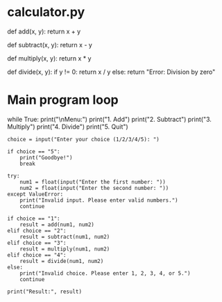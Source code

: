 # calculator.py

def add(x, y):
    return x + y

def subtract(x, y):
    return x - y

def multiply(x, y):
    return x * y

def divide(x, y):
    if y != 0:
        return x / y
    else:
        return "Error: Division by zero"

# Main program loop
while True:
    print("\nMenu:")
    print("1. Add")
    print("2. Subtract")
    print("3. Multiply")
    print("4. Divide")
    print("5. Quit")

    choice = input("Enter your choice (1/2/3/4/5): ")

    if choice == "5":
        print("Goodbye!")
        break

    try:
        num1 = float(input("Enter the first number: "))
        num2 = float(input("Enter the second number: "))
    except ValueError:
        print("Invalid input. Please enter valid numbers.")
        continue

    if choice == "1":
        result = add(num1, num2)
    elif choice == "2":
        result = subtract(num1, num2)
    elif choice == "3":
        result = multiply(num1, num2)
    elif choice == "4":
        result = divide(num1, num2)
    else:
        print("Invalid choice. Please enter 1, 2, 3, 4, or 5.")
        continue

    print("Result:", result)
